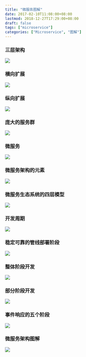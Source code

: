 ```yaml
---
title: "微服务图解"
date: 2017-02-10T11:08:00+08:00
lastmod: 2018-12-27T17:29:00+08:00
draft: false
tags: ["microservice"]
categories: ["Microservice", "图解"]
---
```


### 三层架构
![](/images/attachment/590399-2bd84fbeb4fa3d0a.png)
### 横向扩展
![](/images/attachment/590399-b0f4c77a51e3e520.png)
### 纵向扩展
![](/images/attachment/590399-a471f770b526093b.png)
### 庞大的服务群
![](/images/attachment/590399-b392c5c1d27fc23a.png)
### 微服务
![](/images/attachment/590399-7c4bf4ba1c0a6242.png)
### 微服务架构的元素
![](/images/attachment/590399-d2d44d9bd4914991.png)
### 微服务生态系统的四层模型
![](/images/attachment/590399-6474e30f2fa505a1.png)
### 开发周期
![](/images/attachment/590399-79fc058a9bbc273a.png)
### 稳定可靠的管线部署阶段
![](/images/attachment/590399-a03dd0b91943752f.png)
### 整体阶段开发
![](/images/attachment/590399-45614ca7ca9eb7cc.png)
### 部分阶段开发
![](/images/attachment/590399-a984d2dc6018e152.png)
### 事件响应的五个阶段
![](/images/attachment/590399-1562d7edfd5fc37d.png)
### 微服务架构图解
![](/images/attachment/590399-0eb5b7cfe13b517d.png)